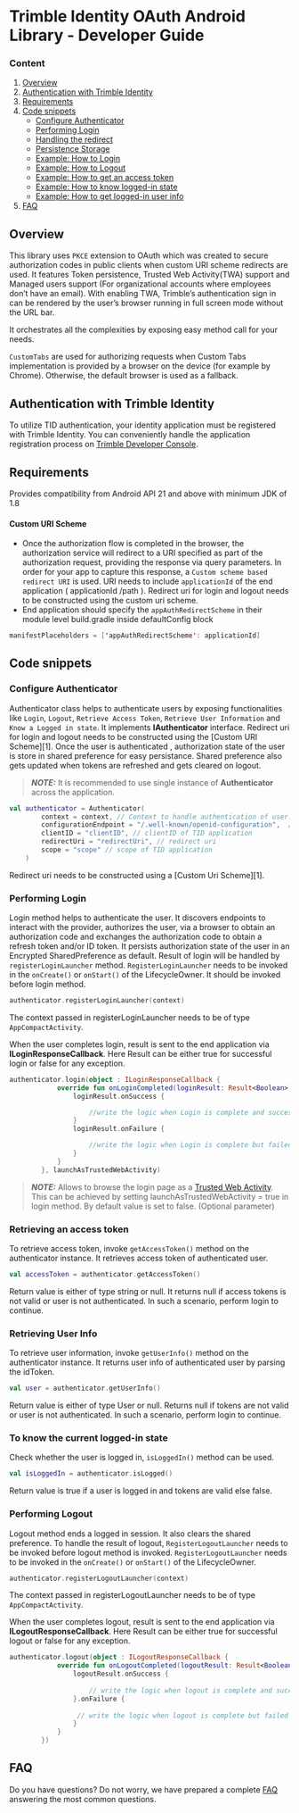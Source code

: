 # Trimble Identity OAuth Android Library - Developer Guide

### Content

1. [Overview](#overview)
2. [Authentication with Trimble Identity](#identity)
3. [Requirements](#requirements)
4. [Code snippets](#snippets)
   + [Configure Authenticator](#configure_authenticator)
   + [Performing Login](#perform_login)
   + [Handling the redirect](#handle_redirect)
   + [Persistence Storage](#persistant_storage)
   + [Example: How to Login](#login) 
   + [Example: How to Logout](#logout)
   + [Example: How to get an access token](#access_token)
   + [Example: How to know logged-in state](#loggedin_state)
   + [Example: How to get logged-in user info](#user_info)
4. [FAQ](#faq)

## <a name="overview">Overview</a> ##

This library uses `PKCE` extension to OAuth which was created to secure authorization codes in public clients when custom URI scheme redirects are used. It features Token persistence, Trusted Web Activity(TWA) support and Managed users support (For organizational accounts where employees don’t have an email). With enabling TWA, Trimble’s authentication sign in can be rendered by the user’s browser running in full screen mode without the URL bar.

It orchestrates all the complexities by exposing easy method call for your needs.

`CustomTabs` are used for authorizing requests when Custom Tabs implementation is provided by a browser on the device (for example by Chrome). Otherwise, the default browser is used as a fallback.

## <a name="identity">Authentication with Trimble Identity</a> ##

To utilize TID authentication, your identity application must be registered with Trimble Identity. You can conveniently handle the application registration process on [Trimble Developer Console](https://developer.console.trimble.com).

## <a name="requirements">Requirements</a> ##

Provides compatibility from Android API 21 and above with minimum JDK of 1.8

#### Custom URI Scheme
* Once the authorization flow is completed in the browser, the authorization service will redirect to a URI specified as part of the authorization request, providing the response via query parameters. In order for your app to capture this response, a `Custom scheme based redirect URI` is used. URI needs to include `applicationId` of the end application ( applicationId /path ). Redirect uri for login and logout needs to be constructed using the custom uri scheme.
* End application should specify the `appAuthRedirectScheme` in their module level build.gradle inside defaultConfig block

```kotlin
manifestPlaceholders = ['appAuthRedirectScheme': applicationId]
```

## <a name="snippets">Code snippets</a> ##

### <a name="configure_authenticator">Configure Authenticator</a> ###

Authenticator class helps to authenticate users by exposing functionalities like `Login`, `Logout`, `Retrieve Access Token`, `Retrieve User Information` and `Know a Logged in state`. It implements **IAuthenticator** interface. Redirect uri for login and logout needs to be constructed using the [Custom URI Scheme][1]. Once the user is authenticated , authorization state of the user is store in shared preference for easy persistance. Shared preference also gets updated when tokens are refreshed and gets cleared on logout.

> **_NOTE:_** It is recommended to use single instance of **Authenticator** across the application.

```kotlin
val authenticator = Authenticator(
        context = context, // Context to handle authentication of user.
        configurationEndpoint = "/.well-known/openid-configuration",  // OpenID well known configuration endpoint
        clientID = "clientID", // clientID of TID application
        redirectUri = "redirectUri", // redirect uri  
        scope = "scope" // scope of TID application
    )
```
Redirect uri needs to be constructed using a [Custom Uri Scheme][1].

### <a name="perform_login">Performing Login</a> ###

Login method helps to authenticate the user. It discovers endpoints to interact with the provider, authorizes the user, via a browser to obtain an authorization code and exchanges the authorization code to obtain a refresh token and/or ID token. It persists authorization state of the user in an Encrypted SharedPreference as default. Result of login will be handled by `registerLoginLauncher` method. `RegisterLoginLauncher` needs to be invoked in the `onCreate()` or `onStart()` of the LifecycleOwner. It should be invoked before login method.

```kotlin
authenticator.registerLoginLauncher(context)
```
The context passed in registerLoginLauncher needs to be of type `AppCompactActivity`.

When the user completes login, result is sent to the end application via **ILoginResponseCallback**. Here Result can be either true for successful login or false for any exception.

```kotlin
authenticator.login(object : ILoginResponseCallback {
            override fun onLoginCompleted(loginResult: Result<Boolean>) {  //The result of login will be sent to the provided callback handler
                loginResult.onSuccess {

                    //write the logic when Login is complete and success
                }
                loginResult.onFailure {

                    //write the logic when Login is complete but failed
                }
            }
        }, launchAsTrustedWebActivity)
```
> **_NOTE:_** Allows to browse the login page as a [Trusted Web Activity](). This can be achieved by setting launchAsTrustedWebActivity = true in login method. By default value is set to false. (Optional parameter)

### <a name="retrieve_access_token">Retrieving an access token</a> ###

To retrieve access token, invoke `getAccessToken()` method on the authenticator instance. It retrieves access token of authenticated user.

```kotlin
val accessToken = authenticator.getAccessToken()
```
Return value is either of type string or null. It returns null if access tokens is not valid or user is not authenticated. In such a scenario, perform login to continue.

### <a name="retrieve_user_info">Retrieving User Info</a> ###

To retrieve user information, invoke `getUserInfo()` method on the authenticator instance. It returns user info of authenticated user by parsing the idToken.

```kotlin
val user = authenticator.getUserInfo() 
```
Return value is either of type User or null. Returns null if tokens are not valid or user is not authenticated. In such a scenario, perform login to continue.

### <a name="know_current_state">To know the current logged-in state</a> ###

Check whether the user is logged in, `isLoggedIn()` method can be used.

```kotlin
val isLoggedIn = authenticator.isLogged()
```
Return value is true if a user is logged in and tokens are valid else false.

### <a name="perform_logout">Performing Logout</a> ###

Logout method ends a logged in session. It also clears the shared preference. To handle the result of logout, `RegisterLogoutLauncher` needs to be invoked before logout method is invoked. `RegisterLogoutLauncher` needs to be invoked in the `onCreate()` or `onStart()` of the LifecycleOwner.

```kotlin
authenticator.registerLogoutLauncher(context)
```
The context passed in registerLogoutLauncher needs to be of type `AppCompactActivity`.

When the user completes logout, result is sent to the end application via **ILogoutResponseCallback**. Here Result can be either true for successful logout or false for any exception.

```kotlin
authenticator.logout(object : ILogoutResponseCallback {
            override fun onLogoutCompleted(logoutResult: Result<Boolean>) { 
                logoutResult.onSuccess {
                    
                    // write the logic when logout is complete and success
                }.onFailure {
                
                 // write the logic when logout is complete but failed
                }
            }
        })
```

## <a name="faq">FAQ</a> ##

Do you have questions? Do not worry, we have prepared a complete [FAQ](./FAQ.md) answering the most common questions.
